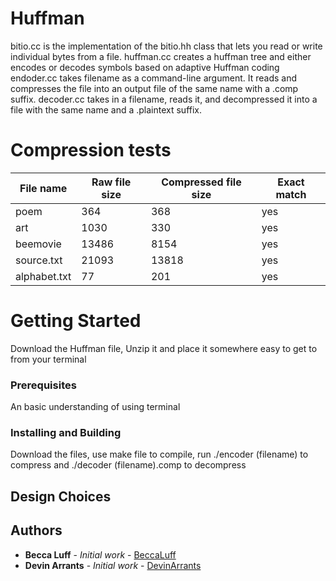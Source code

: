 # Huffman
bitio.cc is the implementation of the bitio.hh class that lets you read or write individual bytes from a file.
huffman.cc creates a huffman tree and either encodes or decodes symbols based on adaptive Huffman coding
endoder.cc takes filename as a command-line argument. It reads and compresses the file into an output file of
the same name with a .comp suffix.
decoder.cc takes in a filename, reads it, and decompressed it into a file with 
the same name and a .plaintext suffix. 

# Compression tests 
|File name|Raw file size|Compressed file size|Exact match|
|---|---|---|--- | 
|poem|364|368|yes| 
|art|1030|330|yes|
|beemovie|13486|8154 | yes|
|source.txt| 21093|13818|yes|
|alphabet.txt|77|201|yes|

# Getting Started

Download the Huffman file, Unzip it and place it somewhere easy to get to from your terminal

### Prerequisites

An basic understanding of using terminal

### Installing and Building

Download the files, use make file to compile, run ./encoder (filename) to compress and ./decoder (filename).comp to decompress
## Design Choices
## Authors

* **Becca Luff** - *Initial work* - [BeccaLuff](https://github.com/BeccaLuff)
* **Devin Arrants** - *Initial work* - [DevinArrants](https://github.com/DevinArrants)

